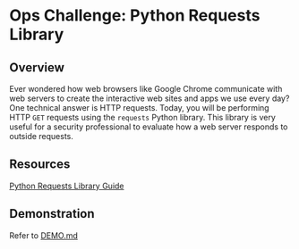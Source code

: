 # Ops Challenge: Python Requests Library

## Overview

Ever wondered how web browsers like Google Chrome communicate with web servers to create the interactive web sites and apps we use every day? One technical answer is HTTP requests. Today, you will be performing HTTP `GET` requests using the `requests` Python library. This library is very useful for a security professional to evaluate how a web server responds to outside requests.

## Resources

[Python Requests Library Guide](https://realpython.com/python-requests/)

## Demonstration

Refer to [DEMO.md](DEMO.md)
